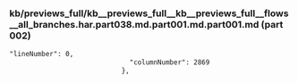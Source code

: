 ### kb/previews_full/kb__previews_full__kb__previews_full__flows__all_branches.har.part038.md.part001.md.part001.md (part 002)

```md
"lineNumber": 0,
                              "columnNumber": 2869
                            },
     
```

```
